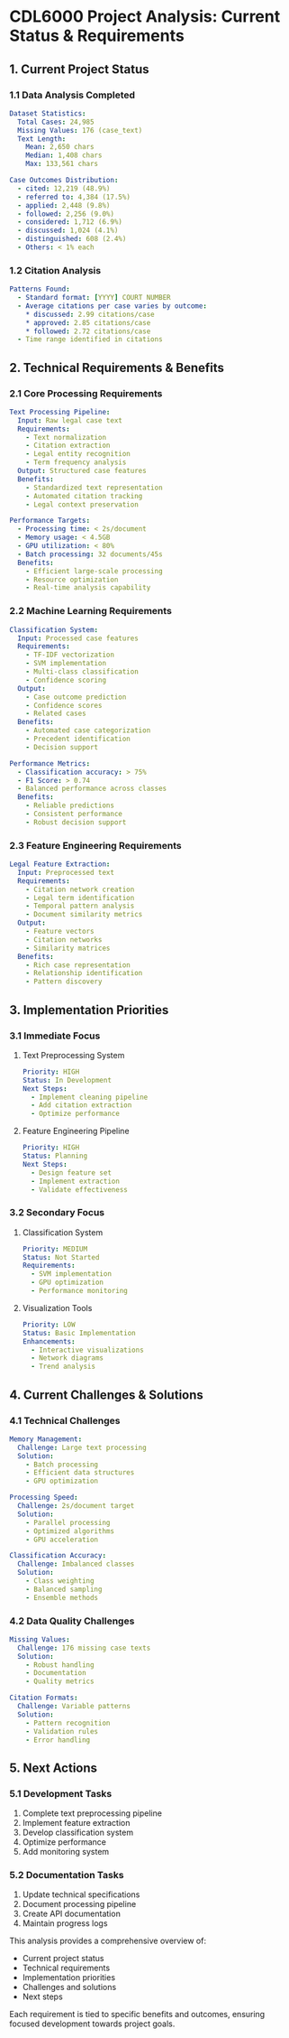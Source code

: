 # CDL6000 Project Analysis: Current Status & Requirements

## 1. Current Project Status

### 1.1 Data Analysis Completed
```yaml
Dataset Statistics:
  Total Cases: 24,985
  Missing Values: 176 (case_text)
  Text Length:
    Mean: 2,650 chars
    Median: 1,408 chars
    Max: 133,561 chars

Case Outcomes Distribution:
  - cited: 12,219 (48.9%)
  - referred to: 4,384 (17.5%)
  - applied: 2,448 (9.8%)
  - followed: 2,256 (9.0%)
  - considered: 1,712 (6.9%)
  - discussed: 1,024 (4.1%)
  - distinguished: 608 (2.4%)
  - Others: < 1% each
```

### 1.2 Citation Analysis
```yaml
Patterns Found:
  - Standard format: [YYYY] COURT NUMBER
  - Average citations per case varies by outcome:
    * discussed: 2.99 citations/case
    * approved: 2.85 citations/case
    * followed: 2.72 citations/case
  - Time range identified in citations
```

## 2. Technical Requirements & Benefits

### 2.1 Core Processing Requirements
```yaml
Text Processing Pipeline:
  Input: Raw legal case text
  Requirements:
    - Text normalization
    - Citation extraction
    - Legal entity recognition
    - Term frequency analysis
  Output: Structured case features
  Benefits:
    - Standardized text representation
    - Automated citation tracking
    - Legal context preservation

Performance Targets:
  - Processing time: < 2s/document
  - Memory usage: < 4.5GB
  - GPU utilization: < 80%
  - Batch processing: 32 documents/45s
  Benefits:
    - Efficient large-scale processing
    - Resource optimization
    - Real-time analysis capability
```

### 2.2 Machine Learning Requirements
```yaml
Classification System:
  Input: Processed case features
  Requirements:
    - TF-IDF vectorization
    - SVM implementation
    - Multi-class classification
    - Confidence scoring
  Output: 
    - Case outcome prediction
    - Confidence scores
    - Related cases
  Benefits:
    - Automated case categorization
    - Precedent identification
    - Decision support

Performance Metrics:
  - Classification accuracy: > 75%
  - F1 Score: > 0.74
  - Balanced performance across classes
  Benefits:
    - Reliable predictions
    - Consistent performance
    - Robust decision support
```

### 2.3 Feature Engineering Requirements
```yaml
Legal Feature Extraction:
  Input: Preprocessed text
  Requirements:
    - Citation network creation
    - Legal term identification
    - Temporal pattern analysis
    - Document similarity metrics
  Output:
    - Feature vectors
    - Citation networks
    - Similarity matrices
  Benefits:
    - Rich case representation
    - Relationship identification
    - Pattern discovery
```

## 3. Implementation Priorities

### 3.1 Immediate Focus
1. Text Preprocessing System
   ```yaml
   Priority: HIGH
   Status: In Development
   Next Steps:
     - Implement cleaning pipeline
     - Add citation extraction
     - Optimize performance
   ```

2. Feature Engineering Pipeline
   ```yaml
   Priority: HIGH
   Status: Planning
   Next Steps:
     - Design feature set
     - Implement extraction
     - Validate effectiveness
   ```

### 3.2 Secondary Focus
1. Classification System
   ```yaml
   Priority: MEDIUM
   Status: Not Started
   Requirements:
     - SVM implementation
     - GPU optimization
     - Performance monitoring
   ```

2. Visualization Tools
   ```yaml
   Priority: LOW
   Status: Basic Implementation
   Enhancements:
     - Interactive visualizations
     - Network diagrams
     - Trend analysis
   ```

## 4. Current Challenges & Solutions

### 4.1 Technical Challenges
```yaml
Memory Management:
  Challenge: Large text processing
  Solution: 
    - Batch processing
    - Efficient data structures
    - GPU optimization

Processing Speed:
  Challenge: 2s/document target
  Solution:
    - Parallel processing
    - Optimized algorithms
    - GPU acceleration

Classification Accuracy:
  Challenge: Imbalanced classes
  Solution:
    - Class weighting
    - Balanced sampling
    - Ensemble methods
```

### 4.2 Data Quality Challenges
```yaml
Missing Values:
  Challenge: 176 missing case texts
  Solution:
    - Robust handling
    - Documentation
    - Quality metrics

Citation Formats:
  Challenge: Variable patterns
  Solution:
    - Pattern recognition
    - Validation rules
    - Error handling
```

## 5. Next Actions

### 5.1 Development Tasks
1. Complete text preprocessing pipeline
2. Implement feature extraction
3. Develop classification system
4. Optimize performance
5. Add monitoring system

### 5.2 Documentation Tasks
1. Update technical specifications
2. Document processing pipeline
3. Create API documentation
4. Maintain progress logs

This analysis provides a comprehensive overview of:
- Current project status
- Technical requirements
- Implementation priorities
- Challenges and solutions
- Next steps

Each requirement is tied to specific benefits and outcomes, ensuring focused development towards project goals.